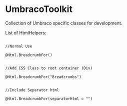 UmbracoToolkit
==============

Collection of Umbraco specific classes for development.

List of HtmlHelpers: <br>

<code>
//Normal Use </br>
@Html.BreadcrumbFor()
</br>
//Add CSS Class to root container (Div)</br>
@Html.BreadcrumbFor("Breadcrumbs")
</br>
//Include Separator html </br>
@Html.BreadcrumbFor(separatorHtml = "<i class='fa fa-right-chevron'></i>")
</code>
